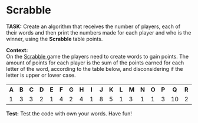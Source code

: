 <h1>Scrabble</h1>
<p><b>TASK:</b> Create an algorithm that receives the number of players, each of their words and then print the numbers made for each player and who is the winner, using the <b> Scrabble </b>table points.</p>

<p><b>Context:</b><br>
On the <a href="https://scrabble.hasbro.com/en-us/rules" target="_blank">Scrabble </a>game the players need to create words to gain points. The amount of points for each player is the sum of the points earned for each letter of the word, according to the table below, and disconsidering if the letter is upper or lower case.
<br></p>

<table align="center">
    <tr align="center">
        <th>A</th>
        <th >B</th>
        <th >C</th>
        <th >D</th>
        <th >E</th>
        <th >F</th>
        <th >G</th>
        <th >H</th>
        <th >I</th>
        <th >J</th>
        <th >K</th>
        <th >L</th>
        <th >M</th>
        <th >N</th>
        <th >O</th>
        <th >P</th>
        <th >Q</th>
        <th >R</th>
        <th >S</th>
        <th >T</th>
        <th >U</th>
        <th >V</th>
        <th >W</th>
        <th >X</th>
        <th >Y</th>
        <th >Z</th>
    </tr>
    <tr>
        <td>1</td>
        <td >3</td>
        <td >3</td>
        <td >2</td>
        <td >1</td>
        <td >4</td>
        <td >2</td>
        <td >4</td>
        <td >1</td>
        <td >8</td>
        <td >5</td>
        <td >1</td>
        <td >3</td>
        <td >1</td>
        <td >1</td>
        <td >3</td>
        <td >10</td>
        <td >2</td>
        <td >1</td>
        <td >1</td>
        <td >1</td>
        <td >4</td>
        <td >4</td>
        <td >8</td>
        <td >4</td>
        <td >10</td>
    </tr>
</table>

<p><b>Test:</b> Test the code with own your words. Have fun!






